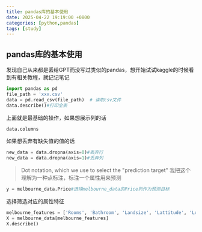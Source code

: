 ```yaml
---
title: pandas库的基本使用
date: 2025-04-22 19:19:00 +0800
categories: [python,pandas]
tags: [study]
---
```

## pandas库的基本使用
发现自己从来都是丢给GPT而没写过类似的pandas，想开始试试kaggle的时候看到有相关教程，就记记笔记
```python
import pandas as pd
file_path = 'xxx.csv'
data = pd.read_csv(file_path)  # 读取csv文件
data.describe()#打印全表
```
上面就是最基础的操作，如果想展示列的话
```python
data.columns
```
如果想丢弃有缺失值的值的话
```python
new_data = data.dropna(axis=0)#丢弃行
new_data = data.dropna(axis=1)#丢弃列
```
>Dot notation, which we use to select the "prediction target"
我把这个理解为一种点标注，标注一个属性用来预测
```python
y = melbourne_data.Price#选择melbourne_data的Price列作为预测目标
```
选择筛选对应的属性特征
```python
melbourne_features = ['Rooms', 'Bathroom', 'Landsize', 'Lattitude', 'Longtitude']
X = melbourne_data[melbourne_features]
X.describe()
```
